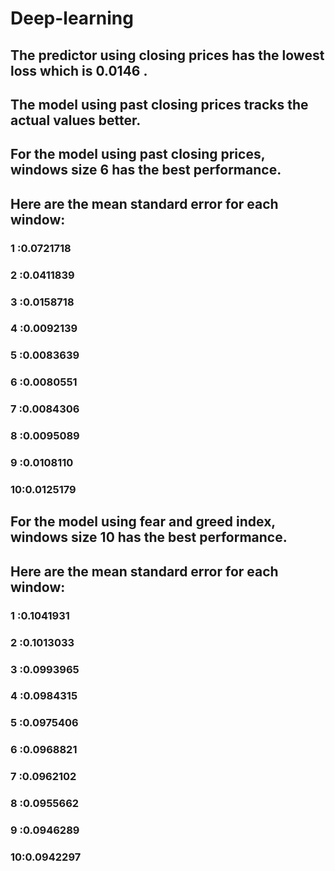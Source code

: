 # Deep-learning
## The predictor using closing prices has the lowest loss which is 0.0146 .
## The model using past closing prices tracks the actual values better.
## For the model using past closing prices, windows size 6 has the best performance.
## Here are the mean standard error for each window: 
### 1 :0.0721718
### 2 :0.0411839
### 3 :0.0158718
### 4 :0.0092139
### 5 :0.0083639
### 6 :0.0080551
### 7 :0.0084306
### 8 :0.0095089
### 9 :0.0108110
### 10:0.0125179
## For the model using fear and greed index, windows size 10 has the best performance.
## Here are the mean standard error for each window:
### 1 :0.1041931
### 2 :0.1013033
### 3 :0.0993965
### 4 :0.0984315
### 5 :0.0975406
### 6 :0.0968821
### 7 :0.0962102
### 8 :0.0955662
### 9 :0.0946289
### 10:0.0942297
